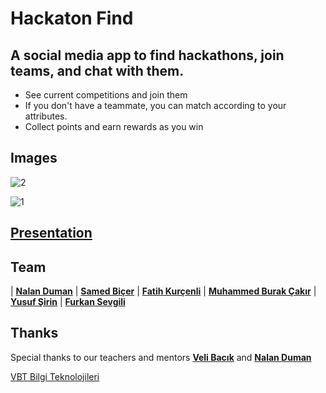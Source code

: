 # Hackaton Find

## A social media app to find hackathons, join teams, and chat with them.
 - See current competitions and join them
 - If you don't have a teammate, you can match according to your attributes.
 - Collect points and earn rewards as you win

## Images

![2](https://user-images.githubusercontent.com/34714108/93613440-8acafe00-f9d9-11ea-9fce-5a337297d4f2.gif)

![1](https://user-images.githubusercontent.com/34714108/93613267-4f303400-f9d9-11ea-82ad-8fc2aee5c959.gif)

## [Presentation](https://www.canva.com/design/DAEIC7iKTMQ/Fg-cDRs_c31r9ail-bpx3g/view?utm_content=DAEIC7iKTMQ&utm_campaign=designshare&utm_medium=link&utm_source=publishsharelink)
<a href="" title="Presentation"></a>



## Team

| <a href="https://github.com/nalanduman" target="_blank">**Nalan Duman**</a> | <a href="https://github.com/samedbcr" target="_blank">**Samed Biçer**</a> | <a href="https://github.com/fatihkurcenli" target="_blank">**Fatih Kurçenli**</a> | <a href="https://github.com/mburakcakir" target="_blank">**Muhammed Burak Çakır**</a> | <a href="https://github.com/yusufexak" target="_blank">**Yusuf Şirin**</a> | <a href="https://github.com/Furknn" target="_blank">**Furkan Sevgili**</a>

## Thanks

Special thanks to our teachers and mentors <a href="https://github.com/VB10" target="_blank">**Veli Bacık**</a> and <a href="https://github.com/borakasmer" target="_blank">**Nalan Duman**</a>



<a href="https://www.vbt.com.tr" target="_blank">VBT Bilgi Teknolojileri</a>
